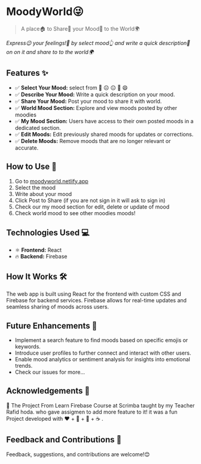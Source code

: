 # MoodyWorld😜

> A place🏠 to Share🚀 your Mood🥰 to the World🌍

 <i>Express😉 your feelings!💖 by select mood👆 and write a quick description📝 on on it and share to to the world🌍</i>

## Features ✨
- ✅ **Select Your Mood:** select from 🥲 ☹️ 😐 🙂 😄
- ✅ **Describe Your Mood:** Write a quick description on your  mood.
- ✅ **Share Your Mood:** Post your mood to share it with world.
- ✅ **World Mood Section:** Explore and view moods posted by other moodies
- ✅ **My Mood Section:** Users have access to their own posted moods in a dedicated section.
- ✅ **Edit Moods:** Edit previously shared moods for updates or corrections.
- ✅ **Delete Moods:** Remove moods that are no longer relevant or accurate.


## How to Use 🚀
1. Go to <a href="https://moodyworld.netlify.app/" target="_blank" >moodyworld.netlify.app</a>
2. Select the mood
3. Write about your mood
4. Click Post to Share (if you are not sign in it will ask to sign in)
5. Check our my mood section for edit, delete or update of mood
6. Check world mood to see other moodies moods!


## Technologies Used 💻
- ⚛️ **Frontend:** React
- 🔥 **Backend:** Firebase

## How It Works 🛠️
The web app is built using React for the frontend with custom CSS and Firebase for backend services. Firebase allows for real-time updates and seamless sharing of moods across users.

## Future Enhancements 🌟
- Implement a search feature to find moods based on specific emojis or keywords.
- Introduce user profiles to further connect and interact with other users.
- Enable mood analytics or sentiment analysis for insights into emotional trends.
- Check our issues for more...

## Acknowledgements 🙏

📌 The Project From Learn Firebase Course at Scrimba taught by my Teacher Rafid hoda. who gave assigmen to add more feature to it! it  was a fun Project developed  with ❤️ + 🧠 + 🐞 + ☕ . 


## Feedback and Contributions 📢

Feedback, suggestions, and contributions are welcome!😊

